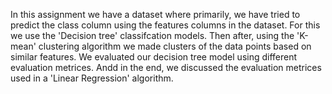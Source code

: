 In this assignment we have a dataset where primarily, we have tried to predict the class column using the features columns in the dataset. For this we use the 'Decision tree' classifcation models.
Then after, using the 'K-mean' clustering algorithm we made clusters of the data points based on similar features. 
We evaluated our decision tree model using different evaluation metrices.
Andd in the end, we discussed the evaluation metrices used in a 'Linear Regression' algorithm.
